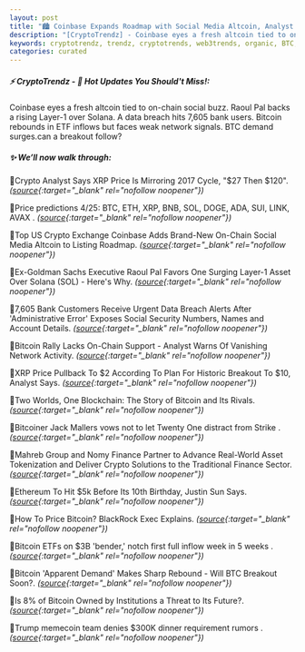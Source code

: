 ```yaml
---
layout: post
title: "🏙️ Coinbase Expands Roadmap with Social Media Altcoin, Analyst Warns of Bitcoin Network Risks Bitcoin News"
description: "[CryptoTrendz] - Coinbase eyes a fresh altcoin tied to on-chain social buzz. Raoul Pal backs a rising Layer-1 over Solana. A data breach hits 7,605 bank users. Bitcoin rebounds in ETF inflows but faces weak network signals. BTC demand surges.can a breakout follow?"
keywords: cryptotrendz, trendz, cryptotrends, web3trends, organic, BTC, Crypto, Analyst, Listing, Altcoin, Bitcoin, BlackRock, XRP, memecoin, Network
categories: curated
---
```


##### ⚡ CryptoTrendz - 📌 *Hot Updates You Should't Miss!:*

Coinbase eyes a fresh altcoin tied to on-chain social buzz. Raoul Pal backs a rising Layer-1 over Solana. A data breach hits 7,605 bank users. Bitcoin rebounds in ETF inflows but faces weak network signals. BTC demand surges.can a breakout follow?

##### ✨ *We’ll now walk through:*


🔹Crypto Analyst Says XRP Price Is Mirroring 2017 Cycle, "$27 Then $120". *([source](https://s.avyag.com/sm5d){:target="_blank" rel="nofollow noopener"})*

🔹Price predictions 4/25: BTC, ETH, XRP, BNB, SOL, DOGE, ADA, SUI, LINK, AVAX . *([source](https://s.avyag.com/nniu){:target="_blank" rel="nofollow noopener"})*

🔹Top US Crypto Exchange Coinbase Adds Brand-New On-Chain Social Media Altcoin to Listing Roadmap. *([source](https://s.avyag.com/bdna){:target="_blank" rel="nofollow noopener"})*

🔹Ex-Goldman Sachs Executive Raoul Pal Favors One Surging Layer-1 Asset Over Solana (SOL) - Here's Why. *([source](https://s.avyag.com/frch){:target="_blank" rel="nofollow noopener"})*

🔹7,605 Bank Customers Receive Urgent Data Breach Alerts After 'Administrative Error' Exposes Social Security Numbers, Names and Account Details. *([source](https://s.avyag.com/9i8i){:target="_blank" rel="nofollow noopener"})*

🔹Bitcoin Rally Lacks On-Chain Support - Analyst Warns Of Vanishing Network Activity. *([source](https://s.avyag.com/z5k5){:target="_blank" rel="nofollow noopener"})*

🔹XRP Price Pullback To $2 According To Plan For Historic Breakout To $10, Analyst Says. *([source](https://s.avyag.com/8c8q){:target="_blank" rel="nofollow noopener"})*

🔹Two Worlds, One Blockchain: The Story of Bitcoin and Its Rivals. *([source](https://s.avyag.com/0ho7){:target="_blank" rel="nofollow noopener"})*

🔹Bitcoiner Jack Mallers vows not to let Twenty One distract from Strike . *([source](https://s.avyag.com/jwwk){:target="_blank" rel="nofollow noopener"})*

🔹Mahreb Group and Nomy Finance Partner to Advance Real-World Asset Tokenization and Deliver Crypto Solutions to the Traditional Finance Sector. *([source](https://s.avyag.com/nm76){:target="_blank" rel="nofollow noopener"})*

🔹Ethereum To Hit $5k Before Its 10th Birthday, Justin Sun Says. *([source](https://s.avyag.com/knid){:target="_blank" rel="nofollow noopener"})*

🔹How To Price Bitcoin? BlackRock Exec Explains. *([source](https://s.avyag.com/d5vx){:target="_blank" rel="nofollow noopener"})*

🔹Bitcoin ETFs on $3B 'bender,' notch first full inflow week in 5 weeks . *([source](https://s.avyag.com/ixxl){:target="_blank" rel="nofollow noopener"})*

🔹Bitcoin 'Apparent Demand' Makes Sharp Rebound - Will BTC Breakout Soon?. *([source](https://s.avyag.com/3fc8){:target="_blank" rel="nofollow noopener"})*

🔹Is 8% of Bitcoin Owned by Institutions a Threat to Its Future?. *([source](https://s.avyag.com/tuc6){:target="_blank" rel="nofollow noopener"})*

🔹Trump memecoin team denies $300K dinner requirement rumors . *([source](https://s.avyag.com/d8dn){:target="_blank" rel="nofollow noopener"})*
